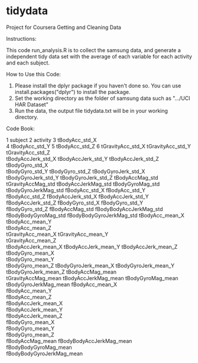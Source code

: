 # tidydata
Project for Coursera Getting and Cleaning Data

Instructions:

This code run_analysis.R is to collect the samsung data, and generate a independent tidy data set with the average of each variable for each activity and each subject.

How to Use this Code:

1. Please install the dplyr package if you haven't done so. You can use install.packages("dplyr") to install the package.
2. Set the working directory as the folder of samsung data such as ".../UCI HAR Dataset"
3. Run the data, the output file tidydata.txt will be in your working directory.


Code Book:

1 subject
2 activity
3 tBodyAcc_std_X  
4 tBodyAcc_std_Y
5 tBodyAcc_std_Z
6 tGravityAcc_std_X
tGravityAcc_std_Y   
tGravityAcc_std_Z  
tBodyAccJerk_std_X
tBodyAccJerk_std_Y
tBodyAccJerk_std_Z
tBodyGyro_std_X   
tBodyGyro_std_Y
tBodyGyro_std_Z
tBodyGyroJerk_std_X
tBodyGyroJerk_std_Y
tBodyGyroJerk_std_Z
tBodyAccMag_std   
tGravityAccMag_std
tBodyAccJerkMag_std
tBodyGyroMag_std
tBodyGyroJerkMag_std
fBodyAcc_std_X
fBodyAcc_std_Y   
fBodyAcc_std_Z
fBodyAccJerk_std_X
fBodyAccJerk_std_Y
fBodyAccJerk_std_Z 
fBodyGyro_std_X
fBodyGyro_std_Y   
fBodyGyro_std_Z
fBodyAccMag_std 
fBodyBodyAccJerkMag_std
fBodyBodyGyroMag_std
fBodyBodyGyroJerkMag_std
tBodyAcc_mean_X 
tBodyAcc_mean_Y  
tBodyAcc_mean_Z  
tGravityAcc_mean_X
tGravityAcc_mean_Y  
tGravityAcc_mean_Z  
tBodyAccJerk_mean_X
tBodyAccJerk_mean_Y 
tBodyAccJerk_mean_Z   
tBodyGyro_mean_X   
tBodyGyro_mean_Y  
tBodyGyro_mean_Z 
tBodyGyroJerk_mean_X 
tBodyGyroJerk_mean_Y 
tBodyGyroJerk_mean_Z 
tBodyAccMag_mean   
tGravityAccMag_mean 
tBodyAccJerkMag_mean 
tBodyGyroMag_mean 
tBodyGyroJerkMag_mean
fBodyAcc_mean_X   
fBodyAcc_mean_Y  
fBodyAcc_mean_Z  
fBodyAccJerk_mean_X  
fBodyAccJerk_mean_Y  
fBodyAccJerk_mean_Z  
fBodyGyro_mean_X   
fBodyGyro_mean_Y  
fBodyGyro_mean_Z   
fBodyAccMag_mean
fBodyBodyAccJerkMag_mean  
fBodyBodyGyroMag_mean  
fBodyBodyGyroJerkMag_mean 
